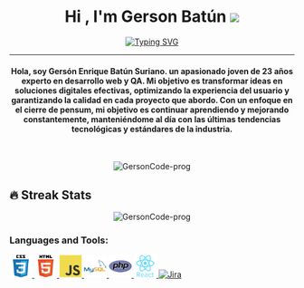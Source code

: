 <h1 align="center">Hi , I'm Gerson Batún <img src="https://media.giphy.com/media/hvRJCLFzcasrR4ia7z/giphy.gif" width="35"></h1>
<p align="center">
  <a href="https://git.io/typing-svg"><img src="https://readme-typing-svg.demolab.com?font=Fira+Code&weight=700&size=25&duration=2500&pause=1000&color=0402F7&center=verdadero&vCenter=FALSO&repeat=verdadero&random=FALSO&width=450&lines=Ingeniero+en+Sistemas;Programador+Web;Analista+QA&center=true&width=500&height=40" alt="Typing SVG" /></a>
</p>
<hr/>
<h4 align="center">Hola, soy Gersón Enrique Batún Suriano. un apasionado joven de 23 años experto en desarrollo web y QA. Mi objetivo es transformar ideas en soluciones digitales efectivas, optimizando la experiencia del usuario y garantizando la calidad en cada proyecto que abordo. Con un enfoque en el cierre de pensum, mi objetivo es continuar aprendiendo y mejorando constantemente, manteniéndome al día con las últimas tendencias tecnológicas y estándares de la industria.</h4>
<br>
<p align="center"> <img src="https://komarev.com/ghpvc/?username=GersonCode-prog&label=Profile%20views&color=0e75b6&style=plastic" alt="GersonCode-prog" /> </p>

## 🔥 Streak Stats
<p align="center"><img src="https://github-readme-streak-stats.herokuapp.com/?user=GersonCode-prog&theme=algolia" alt="GersonCode-prog"  /></p>

<h3 align="left">Languages and Tools:</h3>
<p align="left"> <a href="https://www.w3schools.com/css/" target="_blank" rel="noreferrer"> <img src="https://raw.githubusercontent.com/devicons/devicon/master/icons/css3/css3-original-wordmark.svg" alt="css3" width="40" height="40"/> </a> <a href="https://www.w3.org/html/" target="_blank" rel="noreferrer"> <img src="https://raw.githubusercontent.com/devicons/devicon/master/icons/html5/html5-original-wordmark.svg" alt="html5" width="40" height="40"/> </a> <a href="https://developer.mozilla.org/en-US/docs/Web/JavaScript" target="_blank" rel="noreferrer"> <img src="https://raw.githubusercontent.com/devicons/devicon/master/icons/javascript/javascript-original.svg" alt="javascript" width="40" height="40"/> </a> <a href="https://www.mysql.com/" target="_blank" rel="noreferrer"> <img src="https://raw.githubusercontent.com/devicons/devicon/master/icons/mysql/mysql-original-wordmark.svg" alt="mysql" width="40" height="40"/> </a> <a href="https://www.php.net" target="_blank" rel="noreferrer"> <img src="https://raw.githubusercontent.com/devicons/devicon/master/icons/php/php-original.svg" alt="php" width="40" height="40"/> </a> <a href="https://reactjs.org/" target="_blank" rel="noreferrer"> <img src="https://raw.githubusercontent.com/devicons/devicon/master/icons/react/react-original-wordmark.svg" alt="react" width="40" height="40"/> </a> <a href="https://www.atlassian.com/es/software/jira" target="_blank" rel="noreferrer"> <img src="https://cdn.icon-icons.com/icons2/2699/PNG/512/atlassian_jira_logo_icon_170511.png" alt="Jira" width="40" height="40"/> </a></p>
